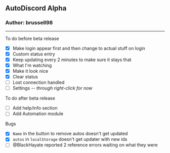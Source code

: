 ## AutoDiscord Alpha

### Author: brussell98

------

To do before beta release

- [x] Make login appear first and then change to actual stuff on login
- [x] Custom status entry
- [x] Keep updating every 2 minutes to make sure it stays that 
- [x] What I'm watching
- [x] Make it look nice
- [x] Clear status
- [ ] Lost connection handled
- [ ] Settings -- *through right-click for now*

To do after beta release

- [ ] Add help/info section
- [ ] Add Automation module

Bugs

- [x] `Name` in the button to remove autos doesn't get updated
- [x] `autos` in `localStorage` doesn't get updater with new ids
- [ ] @BlackHayate reported 2 reference errors waiting on what they were
